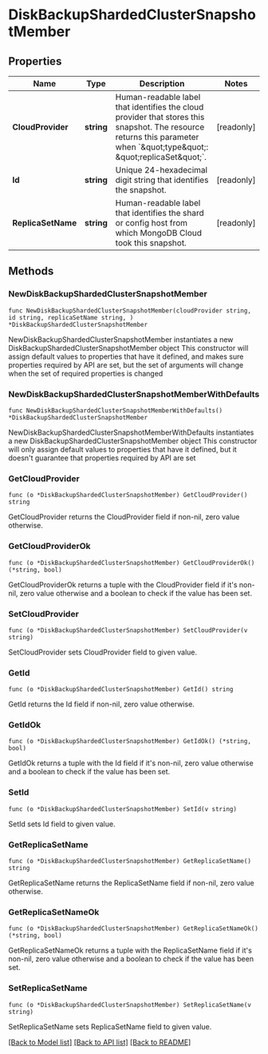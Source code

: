 # DiskBackupShardedClusterSnapshotMember

## Properties

Name | Type | Description | Notes
------------ | ------------- | ------------- | -------------
**CloudProvider** | **string** | Human-readable label that identifies the cloud provider that stores this snapshot. The resource returns this parameter when &#x60;\&quot;type\&quot;: \&quot;replicaSet\&quot;&#x60;. | [readonly] 
**Id** | **string** | Unique 24-hexadecimal digit string that identifies the snapshot. | [readonly] 
**ReplicaSetName** | **string** | Human-readable label that identifies the shard or config host from which MongoDB Cloud took this snapshot. | [readonly] 

## Methods

### NewDiskBackupShardedClusterSnapshotMember

`func NewDiskBackupShardedClusterSnapshotMember(cloudProvider string, id string, replicaSetName string, ) *DiskBackupShardedClusterSnapshotMember`

NewDiskBackupShardedClusterSnapshotMember instantiates a new DiskBackupShardedClusterSnapshotMember object
This constructor will assign default values to properties that have it defined,
and makes sure properties required by API are set, but the set of arguments
will change when the set of required properties is changed

### NewDiskBackupShardedClusterSnapshotMemberWithDefaults

`func NewDiskBackupShardedClusterSnapshotMemberWithDefaults() *DiskBackupShardedClusterSnapshotMember`

NewDiskBackupShardedClusterSnapshotMemberWithDefaults instantiates a new DiskBackupShardedClusterSnapshotMember object
This constructor will only assign default values to properties that have it defined,
but it doesn't guarantee that properties required by API are set

### GetCloudProvider

`func (o *DiskBackupShardedClusterSnapshotMember) GetCloudProvider() string`

GetCloudProvider returns the CloudProvider field if non-nil, zero value otherwise.

### GetCloudProviderOk

`func (o *DiskBackupShardedClusterSnapshotMember) GetCloudProviderOk() (*string, bool)`

GetCloudProviderOk returns a tuple with the CloudProvider field if it's non-nil, zero value otherwise
and a boolean to check if the value has been set.

### SetCloudProvider

`func (o *DiskBackupShardedClusterSnapshotMember) SetCloudProvider(v string)`

SetCloudProvider sets CloudProvider field to given value.


### GetId

`func (o *DiskBackupShardedClusterSnapshotMember) GetId() string`

GetId returns the Id field if non-nil, zero value otherwise.

### GetIdOk

`func (o *DiskBackupShardedClusterSnapshotMember) GetIdOk() (*string, bool)`

GetIdOk returns a tuple with the Id field if it's non-nil, zero value otherwise
and a boolean to check if the value has been set.

### SetId

`func (o *DiskBackupShardedClusterSnapshotMember) SetId(v string)`

SetId sets Id field to given value.


### GetReplicaSetName

`func (o *DiskBackupShardedClusterSnapshotMember) GetReplicaSetName() string`

GetReplicaSetName returns the ReplicaSetName field if non-nil, zero value otherwise.

### GetReplicaSetNameOk

`func (o *DiskBackupShardedClusterSnapshotMember) GetReplicaSetNameOk() (*string, bool)`

GetReplicaSetNameOk returns a tuple with the ReplicaSetName field if it's non-nil, zero value otherwise
and a boolean to check if the value has been set.

### SetReplicaSetName

`func (o *DiskBackupShardedClusterSnapshotMember) SetReplicaSetName(v string)`

SetReplicaSetName sets ReplicaSetName field to given value.



[[Back to Model list]](../README.md#documentation-for-models) [[Back to API list]](../README.md#documentation-for-api-endpoints) [[Back to README]](../README.md)


